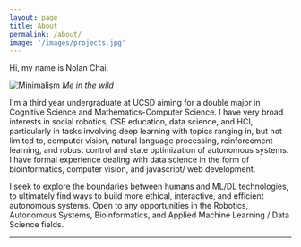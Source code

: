 ```yaml
---
layout: page
title: About
permalink: /about/
image: '/images/projects.jpg'
---
```


<p>Hi, my name is Nolan Chai.</p>

![Minimalism]({{site.baseurl}}/images/nolan4.jpg)
*Me in the wild*

<p>I'm a third year undergraduate at UCSD aiming for a double major in Cognitive Science and 
Mathematics-Computer Science. I have very broad interests in social robotics, CSE education, 
data science, and HCI, particularly in tasks involving deep learning with topics ranging in, 
but not limited to, computer vision, natural language processing, reinforcement learning,
 and robust control and state optimization of autonomous systems. I have formal experience 
 dealing with data science in the form of bioinformatics, computer vision, and javascript/
web development.</p>

<p>I seek to explore the boundaries between humans and ML/DL technologies, to ultimately find 
ways to build more ethical, interactive, and efficient autonomous systems. Open to any 
opportunities in the Robotics, Autonomous Systems, Bioinformatics, and Applied Machine 
Learning / Data Science fields.</p>

<hr>